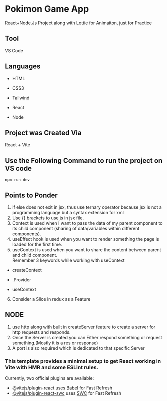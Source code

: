 # Pokimon Game App
React+Node.Js Project along with Lottie for Animaiton, just for Practice
## Tool
VS Code
## Languages
- HTML
* CSS3
+ Tailwind
- React
* Node

## Project was Created Via
React + Vite

## Use the Following Command to run the project on VS code
`npm run dev`

## Points to Ponder
1. if else does not exit in jsx, thus use ternary operator because jsx is not a programming language but a syntax extension for xml
2. Use {} brackets to use js in jsx file.
3. Context is used when I want to pass the data of my parent component to its child component (sharing of data/variables within different components).
4. useEffect hook is used when you want to render something the page is loaded for the first time.
5. useContext is used when you want to share the content between parent and child component. <br >
Remember 3 keywords while working with useContext
- createContext
* .Provider
+ useContext
6. Consider a Slice in redux as a Feature
## NODE

1. use http along with built in createServer feature to create a server for http requests and responds.
2. Once the Server is created you can Either respond something or request something.(Mostly it is a res or response)
3. A port is also required which is dedicated to that specific Server

### This template provides a minimal setup to get React working in Vite with HMR and some ESLint rules.

Currently, two official plugins are available:

- [@vitejs/plugin-react](https://github.com/vitejs/vite-plugin-react/blob/main/packages/plugin-react/README.md) uses [Babel](https://babeljs.io/) for Fast Refresh
- [@vitejs/plugin-react-swc](https://github.com/vitejs/vite-plugin-react-swc) uses [SWC](https://swc.rs/) for Fast Refresh
